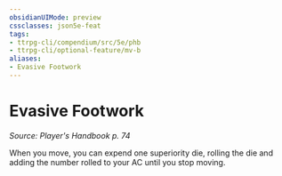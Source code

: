 ```yaml
---
obsidianUIMode: preview
cssclasses: json5e-feat
tags:
- ttrpg-cli/compendium/src/5e/phb
- ttrpg-cli/optional-feature/mv-b
aliases:
- Evasive Footwork
---
```

# Evasive Footwork
*Source: Player's Handbook p. 74*  

When you move, you can expend one superiority die, rolling the die and adding the number rolled to your AC until you stop moving.